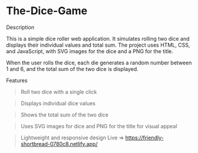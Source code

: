 # The-Dice-Game

Description

This is a simple dice roller web application. It simulates rolling two dice and displays their individual values and total sum. The project uses HTML, CSS, and JavaScript, with SVG images for the dice and a PNG for the title.

When the user rolls the dice, each die generates a random number between 1 and 6, and the total sum of the two dice is displayed.

Features

> Roll two dice with a single click

> Displays individual dice values

> Shows the total sum of the two dice

> Uses SVG images for dice and PNG for the title for visual appeal

> Lightweight and responsive design
Live => 
https://friendly-shortbread-0780c8.netlify.app/
